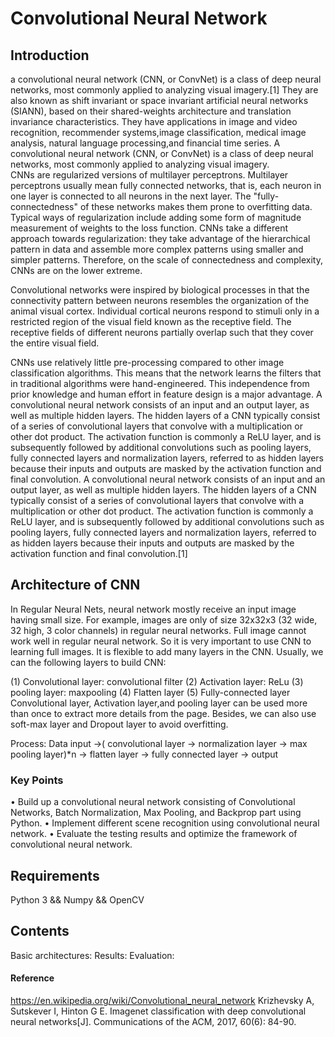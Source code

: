 Convolutional Neural Network
================
 Introduction
 ------
 a convolutional neural network (CNN, or ConvNet) is a class of deep neural networks, most commonly applied to analyzing visual imagery.[1] They are also known as shift invariant or space invariant artificial neural networks (SIANN), based on their shared-weights architecture and translation invariance characteristics. They have applications in image and video recognition, recommender systems,image classification, medical image analysis, natural language processing,and financial time series. 
 A convolutional neural network (CNN, or ConvNet) is a class of deep neural networks, most commonly applied to analyzing visual imagery.  
 CNNs are regularized versions of multilayer perceptrons. Multilayer perceptrons usually mean fully connected networks, that is, each neuron in one layer is connected to all neurons in the next layer. The "fully-connectedness" of these networks makes them prone to overfitting data. Typical ways of regularization include adding some form of magnitude measurement of weights to the loss function. CNNs take a different approach towards regularization: they take advantage of the hierarchical pattern in data and assemble more complex patterns using smaller and simpler patterns. Therefore, on the scale of connectedness and complexity, CNNs are on the lower extreme.

Convolutional networks were inspired by biological processes in that the connectivity pattern between neurons resembles the organization of the animal visual cortex. Individual cortical neurons respond to stimuli only in a restricted region of the visual field known as the receptive field. The receptive fields of different neurons partially overlap such that they cover the entire visual field.

CNNs use relatively little pre-processing compared to other image classification algorithms. This means that the network learns the filters that in traditional algorithms were hand-engineered. This independence from prior knowledge and human effort in feature design is a major advantage.
A convolutional neural network consists of an input and an output layer, as well as multiple hidden layers. The hidden layers of a CNN typically consist of a series of convolutional layers that convolve with a multiplication or other dot product. The activation function is commonly a ReLU layer, and is subsequently followed by additional convolutions such as pooling layers, fully connected layers and normalization layers, referred to as hidden layers because their inputs and outputs are masked by the activation function and final convolution.
A convolutional neural network consists of an input and an output layer, as well as multiple hidden layers. The hidden layers of a CNN typically consist of a series of convolutional layers that convolve with a multiplication or other dot product. The activation function is commonly a ReLU layer, and is subsequently followed by additional convolutions such as pooling layers, fully connected layers and normalization layers, referred to as hidden layers because their inputs and outputs are masked by the activation function and final convolution.[1]

Architecture of CNN
---------
In Regular Neural Nets, neural network mostly receive an input image having small size.
For example, images are only of size 32x32x3 (32 wide, 32 high, 3 color channels) in regular neural networks. Full image cannot work well in regular  neural network.
So it is very important to use CNN to learning full images.
It is flexible to add many layers in the CNN. 
Usually, we can the following layers to build CNN:

(1) Convolutional layer: convolutional filter
(2) Activation layer: ReLu
(3) pooling layer: maxpooling
(4) Flatten layer
(5) Fully-connected layer
Convolutional layer, Activation layer,and pooling layer can be used more than once to extract more details from the page.
Besides, we can also use  soft-max layer and Dropout layer to avoid overfitting.

Process:
Data input ->( convolutional layer -> normalization layer -> max pooling layer)*n -> flatten layer -> fully connected layer -> output

### Key Points
• Build up a convolutional neural network consisting of Convolutional Networks, Batch Normalization, Max Pooling, and Backprop part using Python.
• Implement different scene recognition using convolutional neural network.
• Evaluate the testing results and optimize the framework of convolutional neural network.

Requirements
-----------
Python 3
&& Numpy
&& OpenCV

Contents
---------
Basic architectures:
Results:
Evaluation:
  
  
  
#### Reference
https://en.wikipedia.org/wiki/Convolutional_neural_network
Krizhevsky A, Sutskever I, Hinton G E. Imagenet classification with deep convolutional neural networks[J]. Communications of the ACM, 2017, 60(6): 84-90.
